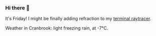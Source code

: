 ### Hi there :wave:

It's Friday! I might be finally adding refraction to my [terminal raytracer](https://github.com/bewuethr/bash-raytracer).

Weather in Cranbrook: light freezing rain, at -7°C.

